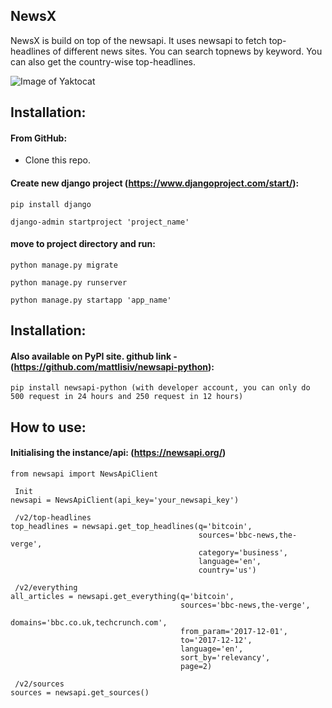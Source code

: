 ## NewsX 
NewsX is build on top of the newsapi. It uses newsapi to fetch top-headlines of different news sites. You can search topnews by keyword. You can also get the country-wise top-headlines.

![Image of Yaktocat](https://res.cloudinary.com/dwltrduan/image/upload/v1587306151/Screenshot_199_bzstbl.png)

## Installation:

#### From GitHub:
  * Clone this repo. 
  
#### Create new django project (https://www.djangoproject.com/start/):
    pip install django
    
    django-admin startproject 'project_name'
 
 #### move to project directory and run:
 
    python manage.py migrate
    
    python manage.py runserver
 
    python manage.py startapp 'app_name'
    
    
## Installation:
#### Also available on PyPI site. github link - (https://github.com/mattlisiv/newsapi-python):
    pip install newsapi-python (with developer account, you can only do 500 request in 24 hours and 250 request in 12 hours)
    

## How to use:

#### Initialising the instance/api: (https://newsapi.org/)
```
from newsapi import NewsApiClient

 Init
newsapi = NewsApiClient(api_key='your_newsapi_key') 

 /v2/top-headlines
top_headlines = newsapi.get_top_headlines(q='bitcoin',
                                          sources='bbc-news,the-verge',
                                          category='business',
                                          language='en',
                                          country='us')

 /v2/everything
all_articles = newsapi.get_everything(q='bitcoin',
                                      sources='bbc-news,the-verge',
                                      domains='bbc.co.uk,techcrunch.com',
                                      from_param='2017-12-01',
                                      to='2017-12-12',
                                      language='en',
                                      sort_by='relevancy',
                                      page=2)

 /v2/sources
sources = newsapi.get_sources()
```
